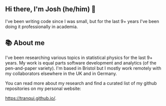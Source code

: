## Hi there, I'm Josh (he/him) 👋

I've been writing code since I was small, but for the last 9+ years I've been doing it professionally in academia.

## 📚 About me

I've been researching various topics in statistical physics for the last 9+ years. My work is equal parts software development and analytics (of the pen-and-paper variety). I'm based in Bristol but I mostly work remotely with my collaborators elsewhere in the UK and in Germany.

You can read more about my research and find a curated list of my github repositories on my personal website:

https://tranqui.github.io/.

<!--
**tranqui/tranqui** is a ✨ _special_ ✨ repository because its `README.md` (this file) appears on your GitHub profile.

Here are some ideas to get you started:

- 🔭 I’m currently working on ...
- 🌱 I’m currently learning ...
- 👯 I’m looking to collaborate on ...
- 🤔 I’m looking for help with ...
- 💬 Ask me about ...
- 📫 How to reach me: ...
- 😄 Pronouns: ...
- ⚡ Fun fact: ...
-->
